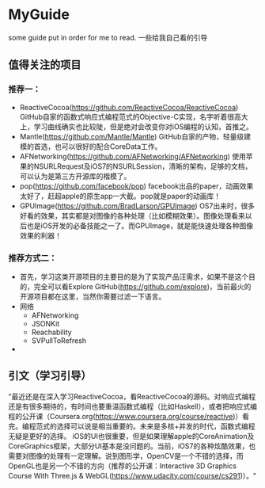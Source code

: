 # MyGuide
some guide put in order for me to read.
一些给我自己看的引导 

## 值得关注的项目
### 推荐一：
- ReactiveCocoa(https://github.com/ReactiveCocoa/ReactiveCocoa)
  GitHub自家的函数式响应式编程范式的Objective-C实现，名字听着很高大上，学习曲线确实也比较陡，但是绝对会改变你对iOS编程的认知，首推之。
- Mantle(https://github.com/Mantle/Mantle)
  GitHub自家的产物，轻量级建模的首选，也可以很好的配合CoreData工作。
- AFNetworking(https://github.com/AFNetworking/AFNetworking)
  使用苹果的NSURLRequest及iOS7的NSURLSession，清晰的架构，足够的文档，可以认为是第三方开源库的楷模了。
- pop(https://github.com/facebook/pop)
  facebook出品的paper，动画效果太好了，赶超apple的原生app一大截。pop就是paper的动画库！
- GPUImage(https://github.com/BradLarson/GPUImage)
  OS7出来时，很多好看的效果，其实都是对图像的各种处理（比如模糊效果）。图像处理看来以后也是iOS开发的必备技能之一了。而GPUImage，就是能快速处理各种图像效果的利器！
### 推荐方式二：
- 首先，学习这类开源项目的主要目的是为了实现产品汪需求，如果不是这个目的，完全可以看Explore GitHub(https://github.com/explore)，当前最火的开源项目都在这里，当然你需要过滤一下语言。
- 网络
  - AFNetworking
  - JSONKit
  - Reachability
  - SVPullToRefresh
- 


## 引文（学习引导）
 "最近还是在深入学习ReactiveCocoa，看ReactiveCocoa的源码。对响应式编程还是有很多期待的，有时间也要重温函数式编程（比如Haskell），或者把响应式编程的公开课（Coursera.org(https://www.coursera.org/course/reactive)）看完。编程范式的选择可以说是相当重要的。未来是多核+并发的时代，函数式编程无疑是更好的选择。
iOS的UI也很重要，但是如果理解apple的CoreAnimation及CoreGraphics框架，大部分UI基本是没问题的。当前，iOS7的各种炫酷效果，也需要对图像的处理有一定理解。说到图形学，OpenCV是一个不错的选择，而OpenGL也是另一个不错的方向（推荐的公开课：Interactive 3D Graphics Course With Three.js & WebGL(https://www.udacity.com/course/cs291)）。"

